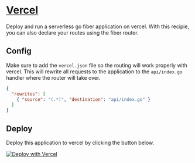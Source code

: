 # [Vercel](https://vercel.com)

Deploy and run a serverless go fiber application on vercel. With this recipie, you can also declare your routes using the fiber router.

## Config

Make sure to add the `vercel.json` file so the routing will work properly with vercel. This will rewrite all requests to the application to the `api/index.go` handler where the router will take over.

```json
{
  "rewrites": [
    { "source": "(.*)", "destination": "api/index.go" }
  ]
}
```

## Deploy

Deploy this application to vercel by clicking the button below.

[![Deploy with Vercel](https://vercel.com/button)](https://vercel.com/new/clone?repository-url=https%3A%2F%2Fgithub.com%2Fgofiber%2Frecipes%2Fvercel)


